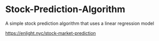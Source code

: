 # Stock-Prediction-Algorithm

A simple stock prediction algorithm that uses a linear regression model

https://enlight.nyc/stock-market-prediction
